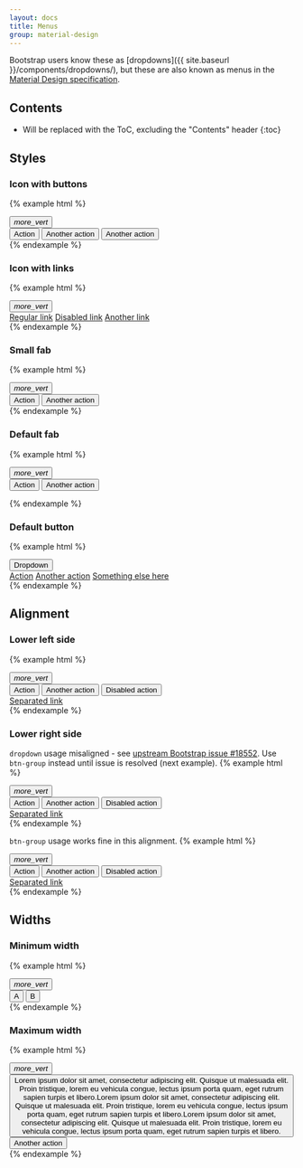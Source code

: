 ```yaml
---
layout: docs
title: Menus
group: material-design
---
```


Bootstrap users know these as [dropdowns]({{ site.baseurl }}/components/dropdowns/), but these are also known as menus in the [Material Design specification](https://www.google.com/design/spec/components/menus.html#menus-specs).

## Contents

* Will be replaced with the ToC, excluding the "Contents" header
{:toc}

## Styles

### Icon with buttons
{% example html %}
<div class="dropdown">
  <button class="btn bmd-btn-icon dropdown-toggle" type="button" id="ex1" data-toggle="dropdown" aria-haspopup="true" aria-expanded="false">
    <i class="material-icons">more_vert</i>
  </button>
  <div class="dropdown-menu dropdown-menu-left" aria-labelledby="ex1">
    <button class="dropdown-item" type="button">Action</button>
    <button class="dropdown-item disabled" type="button">Another action</button>
    <button class="dropdown-item" type="button">Another action</button>
  </div>
</div>
{% endexample %}

### Icon with links
{% example html %}
<div class="btn-group">
  <button class="btn bmd-btn-icon dropdown-toggle" type="button" id="ex2" data-toggle="dropdown" aria-haspopup="true" aria-expanded="false">
    <i class="material-icons">more_vert</i>
  </button>  
  <div class="dropdown-menu dropdown-menu-left" aria-labelledby="ex2">
    <a class="dropdown-item" href="#0">Regular link</a>
    <a class="dropdown-item disabled" href="#0">Disabled link</a>
    <a class="dropdown-item" href="#0">Another link</a>
  </div>
</div>
{% endexample %}

### Small fab
{% example html %}
<div class="btn-group">
  <button class="btn bmd-btn-fab bmd-btn-fab-sm dropdown-toggle" type="button" id="ex3" data-toggle="dropdown" aria-haspopup="true" aria-expanded="false">
    <i class="material-icons">more_vert</i>
  </button>
  <div class="dropdown-menu  dropdown-menu-left" aria-labelledby="ex3">
    <button class="dropdown-item" type="button">Action</button>
    <button class="dropdown-item" type="button">Another action</button>
  </div>
</div>
{% endexample %}

### Default fab
{% example html %}
<div class="btn-group">
  <button class="btn bmd-btn-fab dropdown-toggle" type="button" id="ex4" data-toggle="dropdown" aria-haspopup="true" aria-expanded="false">
    <i class="material-icons">more_vert</i>
  </button>
  <div class="dropdown-menu dropdown-menu-left" aria-labelledby="ex4">
    <button class="dropdown-item" type="button">Action</button>
    <button class="dropdown-item" type="button">Another action</button>
  </div>
</div>

{% endexample %}

### Default button
{% example html %}
<div class="btn-group open">
  <button class="btn dropdown-toggle" type="button" id="buttonMenu1" data-toggle="dropdown" aria-haspopup="true" aria-expanded="false">
    Dropdown
  </button>
  <div class="dropdown-menu" aria-labelledby="buttonMenu1">
    <a class="dropdown-item" href="#0">Action</a>
    <a class="dropdown-item" href="#0">Another action</a>
    <a class="dropdown-item" href="#0">Something else here</a>
  </div>
</div>
{% endexample %}


## Alignment

### Lower left side
{% example html %}
<div class="btn-group open">
  <button class="btn bmd-btn-icon dropdown-toggle" type="button" id="ll1" data-toggle="dropdown" aria-haspopup="true" aria-expanded="false">
    <i class="material-icons">more_vert</i>
  </button>
  <div class="dropdown-menu dropdown-menu-left" aria-labelledby="ll1">
    <button class="dropdown-item" type="button">Action</button>
    <button class="dropdown-item" type="button">Another action</button>
    <button class="dropdown-item disabled" type="button">Disabled action</button>
    <div class="dropdown-divider"> </div>
    <a class="dropdown-item" href="#0">Separated link</a>
  </div>
</div>
{% endexample %}

### Lower right side

`dropdown` usage misaligned - see [upstream Bootstrap issue #18552](https://github.com/twbs/bootstrap/issues/18852#issuecomment-202524375).  Use `btn-group` instead until issue is resolved (next example).
{% example html %}
<div class="dropdown open pull-xs-right">
  <button class="btn bmd-btn-icon dropdown-toggle" type="button" id="lr1" data-toggle="dropdown" aria-haspopup="true" aria-expanded="false">
    <i class="material-icons">more_vert</i>
  </button>
  <div class="dropdown-menu dropdown-menu-right" aria-labelledby="lr1">
    <button class="dropdown-item" type="button">Action</button>
    <button class="dropdown-item" type="button">Another action</button>
    <button class="dropdown-item disabled" type="button">Disabled action</button>
    <div class="dropdown-divider"> </div>
    <a class="dropdown-item" href="#0">Separated link</a>
  </div>
</div>
{% endexample %}


`btn-group` usage works fine in this alignment.
{% example html %}
<div class="btn-group open pull-xs-right">
  <button class="btn bmd-btn-icon dropdown-toggle" type="button" id="lr2" data-toggle="dropdown" aria-haspopup="true" aria-expanded="false">
    <i class="material-icons">more_vert</i>
  </button>
  <div class="dropdown-menu dropdown-menu-right" aria-labelledby="lr2">
    <button class="dropdown-item" type="button">Action</button>
    <button class="dropdown-item" type="button">Another action</button>
    <button class="dropdown-item disabled" type="button">Disabled action</button>
    <div class="dropdown-divider"> </div>
    <a class="dropdown-item" href="#0">Separated link</a>
  </div>
</div>
{% endexample %}

## Widths

### Minimum width

{% example html %}
<div class="btn-group open pull-xs-right">
  <button class="btn bmd-btn-icon dropdown-toggle" type="button" id="mw1" data-toggle="dropdown" aria-haspopup="true" aria-expanded="false">
    <i class="material-icons">more_vert</i>
  </button>
  <div class="dropdown-menu dropdown-menu-right" aria-labelledby="mw1">
    <button class="dropdown-item" type="button">A</button>
    <button class="dropdown-item" type="button">B</button>
  </div>
</div>
{% endexample %}


### Maximum width

{% example html %}
<div class="btn-group open pull-xs-right">
  <button class="btn bmd-btn-icon dropdown-toggle" type="button" id="mw2" data-toggle="dropdown" aria-haspopup="true" aria-expanded="false">
    <i class="material-icons">more_vert</i>
  </button>
  <div class="dropdown-menu dropdown-menu-right" aria-labelledby="mw2">
    <button class="dropdown-item" type="button">Lorem ipsum dolor sit amet, consectetur adipiscing elit. Quisque ut malesuada elit. Proin tristique, lorem eu vehicula congue, lectus ipsum porta quam, eget rutrum sapien turpis et libero.Lorem ipsum dolor sit amet, consectetur adipiscing elit. Quisque ut malesuada elit. Proin tristique, lorem eu vehicula congue, lectus ipsum porta quam, eget rutrum sapien turpis et libero.Lorem ipsum dolor sit amet, consectetur adipiscing elit. Quisque ut malesuada elit. Proin tristique, lorem eu vehicula congue, lectus ipsum porta quam, eget rutrum sapien turpis et libero.</button>
    <button class="dropdown-item" type="button">Another action</button>
  </div>
</div>
{% endexample %}
